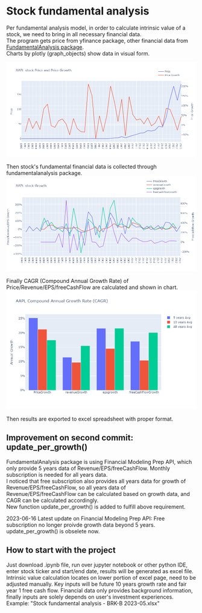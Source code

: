 # **Stock fundamental analysis**
Per fundamental analysis model, in order to calculate intrinsic value of a stock, we need to bring in all necessary financial data.  
The program gets price from yfinance package, other financial data from [FundamentalAnalysis package](https://pypi.org/project/fundamentalanalysis).  
Charts by plotly (graph_objects) show data in visual form.

<img src="./images/AAPL%20price%20chart.png" width="700" />

Then stock's fundamental financial data is collected through fundamentalanalysis package.
<img src="./images/AAPL%20fundamental%20growth%20chart.png" width="700" />

Finally CAGR (Compound Annual Growth Rate) of Price/Revenue/EPS/freeCashFlow are calculated and shown in chart.
<img src="./images/AAPL%20Compound%20Annual%20Growth%20Rate.png" width="700" />

Then results are exported to excel spreadsheet with proper format.

## Improvement on second commit:  update_per_growth()
FundamentalAnalysis package is using Financial Modeling Prep API, which only provide 5 years data of Revenue/EPS/freeCashFlow. Monthly subscription is needed for all years data.  
I noticed that free subscription also provides all years data for growth of Revenue/EPS/freeCashFlow, so all years data of Revenue/EPS/freeCashFlow can be calculated based on growth data, and CAGR can be calculated accordingly.  
New function update_per_growth() is added to fulfill above requirement.

2023-06-16 Latest update on Financial Modeling Prep API: Free subscription no longer proivde growth data beyond 5 years. update_per_growth() is obselete now.

## How to start with the project
Just download .ipynb file, run over jupyter notebook or other python IDE, enter stock ticker and start/end date, results will be generated as excel file.
Intrinsic value calculation locates on lower portion of excel page, need to be adjusted manually. Key inputs will be future 10 years growth rate and fair year 1 free cash flow. Financial data only provides background information, finally inputs are solely depends on user's investment experiences.  
Example: "Stock fundamental analysis - BRK-B 2023-05.xlsx"
